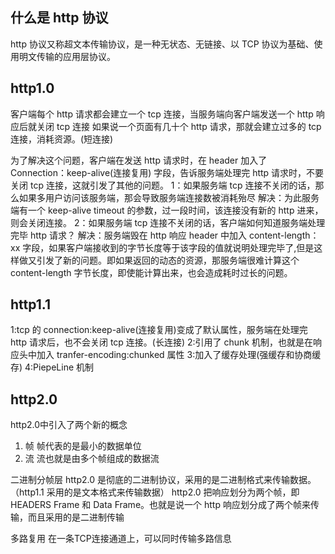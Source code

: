 ## 什么是 http 协议

http 协议又称超文本传输协议，是一种无状态、无链接、以 TCP 协议为基础、使用明文传输的应用层协议。

## http1.0

客户端每个 http 请求都会建立一个 tcp 连接，当服务端向客户端发送一个 http 响应后就关闭 tcp 连接
如果说一个页面有几十个 http 请求，那就会建立过多的 tcp 连接，消耗资源。(短连接)

为了解决这个问题，客户端在发送 http 请求时，在 header 加入了 Connection：keep-alive(连接复用) 字段，告诉服务端处理完 http 请求时，不要关闭 tcp 连接，这就引发了其他的问题。
1：如果服务端 tcp 连接不关闭的话，那么如果多用户访问该服务端，那会导致服务端连接数被消耗殆尽
解决：为此服务端有一个 keep-alive timeout 的参数，过一段时间，该连接没有新的 http 进来，则会关闭连接。
2：如果服务端 tcp 连接不关闭的话，客户端如何知道服务端处理完毕 http 请求？
解决：服务端毁在 http 响应 header 中加入 content-length：xx 字段，如果客户端接收到的字节长度等于该字段的值就说明处理完毕了,但是这样做又引发了新的问题。即如果返回的动态的资源，那服务端很难计算这个 content-length 字节长度，即使能计算出来，也会造成耗时过长的问题。

## http1.1

1:tcp 的 connection:keep-alive(连接复用)变成了默认属性，服务端在处理完 http 请求后，也不会关闭 tcp 连接。(长连接)
2:引用了 chunk 机制，也就是在响应头中加入 tranfer-encoding:chunked 属性
3:加入了缓存处理(强缓存和协商缓存)
4:PiepeLine 机制

## http2.0
http2.0中引入了两个新的概念
1. 帧
   帧代表的是最小的数据单位
2. 流
   流也就是由多个帧组成的数据流

二进制分帧层
http2.0 是彻底的二进制协议，采用的是二进制格式来传输数据。（http1.1 采用的是文本格式来传输数据）
http2.0 把响应划分为两个帧，即 HEADERS Frame 和 Data Frame。也就是说一个 http 响应划分成了两个帧来传输，而且采用的是二进制传输

多路复用
在一条TCP连接通道上，可以同时传输多路信息
